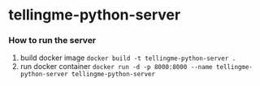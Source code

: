 # tellingme-python-server

### How to run the server
1. build docker image `docker build -t tellingme-python-server .`
2. run docker container `docker run -d -p 8000:8000 --name tellingme-python-server tellingme-python-server`